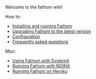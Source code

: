 Welcome to the fathom wiki!

How to:

* [Installing and running Fathom](Installation%20instructions.md)
* [Upgrading Fathom to the latest version](Updating%20to%20the%20latest%20version.md)
* [Configuration](Configuration.md)
* [Frequently asked questions](FAQ.md)

Misc:

* [Using Fathom with Systemd](misc/Systemd.md)
* [Running Fathom with NGINX](misc/NGINX.md)
* [Running Fathom on Heroku](misc/Heroku.md)